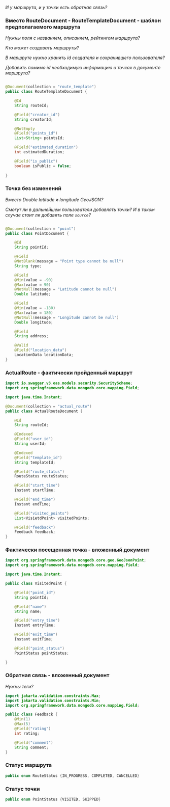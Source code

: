 *И у маршрута, и у точки есть обратная связь?*

### Вместо RouteDocument - RouteTemplateDocument - шаблон предполагаемого маршрута

*Нужны поля с названием, описанием, рейтингом маршрута?*

*Кто может создавать маршруты?*

*В маршруте нужно хранить id создателя и сохранившего пользователя?*

*Добавить помимо id необходимую информацию о точках в документе маршрута?*

```java

@Document(collection = "route_template")
public class RouteTemplateDocument {

    @Id
    String routeId;

    @Field("creator_id")
    String creatorId;

    @NotEmpty
    @Field("points_id")
    List<String> pointsId;

    @Field("estimated_duration")
    int estimatedDuration;

    @Field("is_public")
    boolean isPublic = false;
    
}
```

### Точка без изменений

*Вместо Double latitude и longitude GeoJSON?*

*Смогут ли в дальнейшем пользователи добавлять точки? И в таком случае стоит ли добавить поле `source`?*

```java

@Document(collection = "point")
public class PointDocument {

    @Id
    String pointId;

    @Field
    @NotBlank(message = "Point type cannot be null")
    String type;

    @Field
    @Min(value = -90)
    @Max(value = 90)
    @NotNull(message = "Latitude cannot be null")
    Double latitude;

    @Field
    @Min(value = -180)
    @Max(value = 180)
    @NotNull(message = "Longitude cannot be null")
    Double longitude;

    @Field
    String address;

    @Valid
    @Field("location_data")
    LocationData locationData;
}
```

### ActualRoute - фактически пройденный маршрут

```java
import io.swagger.v3.oas.models.security.SecurityScheme;
import org.springframework.data.mongodb.core.mapping.Field;

import java.time.Instant;

@Document(collection = "actual_route")
public class ActualRouteDocument {

    @Id
    String routeId;

    @Indexed
    @Field("user_id")
    String userId;

    @Indexed
    @Field("template_id")
    String templateId;

    @Field("route_status")
    RouteStatus routeStatus;

    @Field("start_time")
    Instant startTime;

    @Field("end_time")
    Instant endTime;

    @Field("visited_points")
    List<VisietdPoint> visitedPoints;

    @Field("feedback")
    Feedback feedback;
}
```

### Фактически посещенная точка - вложенный документ

```java
import org.springframework.data.mongodb.core.geo.GeoJsonPoint;
import org.springframework.data.mongodb.core.mapping.Field;

import java.time.Instant;

public class VisitedPoint {

    @Field("point_id")
    String pointId;

    @Field("name")
    String name;

    @Field("entry_time")
    Instant entryTime;

    @Field("exit_time")
    Instant exitTime;

    @Field("point_status")
    PointStatus pointStatus;

}
```

### Обратная связь - вложенный документ

*Нужны теги?*

```java
import jakarta.validation.constraints.Max;
import jakarta.validation.constraints.Min;
import org.springframework.data.mongodb.core.mapping.Field;

public class Feedback {
    @Min(1)
    @Max(5)
    @Field("rating")
    int rating;

    @Field("comment")
    String comment;
}
```

### Статус маршрута

```java
public enum RouteStatus {IN_PROGRESS, COMPLETED, CANCELLED}
```

### Статус точки

```java
public enum PointStatus {VISITED, SKIPPED}
```